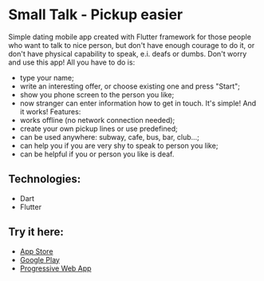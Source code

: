 # Small Talk - Pickup easier

Simple dating mobile app created with Flutter framework for those people who want to talk to nice person, but don't have enough courage to do it, or don't have physical capability to speak, e.i. deafs or dumbs. Don't worry and use this app! All you have to do is:
- type your name;
- write an interesting offer, or choose existing one and press "Start";
- show you phone screen to the person you like;
- now stranger can enter information how to get in touch.
It's simple! And it works!
Features:
- works offline (no network connection needed);
- create your own pickup lines or use predefined;
- can be used anywhere: subway, cafe, bus, bar, club...;
- can help you if you are very shy to speak to person you like;
- can be helpful if you or person you like is deaf.

## Technologies:

- Dart
- Flutter

## Try it here:

- <a href="https://apps.apple.com/us/app/small-talk-pickup-easier/id1589417543">App Store</a>
- <a href="https://play.google.com/store/apps/details?id=com.qumyz.small_talk">Google Play</a>
- <a href="https://nukeolay.github.io/smalltalk/">Progressive Web App</a>
